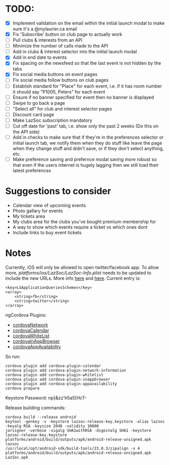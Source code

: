 # TODO:

- [x] Implement validation on the email within the initial launch modal to make sure it's a @mylaurier.ca email
- [x] Fix 'Subscribe' button on club page to actually work
- [ ] Pull clubs & interests from an API
- [ ] Minimize the number of calls made to the API
- [ ] Add in clubs & interest selector into the initial launch modal
- [x] Add in end date to events
- [x] Fix spacing on the newsfeed so that the last event is not hidden by the tabs
- [x] Fix social media buttons on event pages
- [ ] Fix social media follow buttons on club pages
- [ ] Establish standard for "Place" for each event, i.e. if it has room number it should say "P1005, Peters" for each event
- [ ] Ensure if no banner specified for event then no banner is displayed
- [ ] Swipe to go back a page
- [ ] "Select all" for club and interest selector pages
- [ ] Discount card page
- [ ] Make LazSoc subscription mandatory
- [ ] Cut off date for 'past' tab, i.e. show only the past 2 weeks (Do this on the API side)
- [ ] Add in checks to make sure that if they're in the preferences selector or initial launch tab, we notify them when they do stuff like leave the page when they change stuff and didn't save, or if they don't select anything, etc.
- [ ] Make preference saving and prefernce modal saving more robust so that even if the users internet is hugely lagging then we still load their latest preferences

# Suggestions to consider

- Calendar view of upcoming events
- Photo gallary for events
- My tickets area 
- My clubs area for the clubs you've bought premium membership for
- A way to show which events require a ticket vs which ones dont
- Include links to buy event tickets

# Notes
Currently, iOS will only be allowed to open twitter/facebook app. To allow more, *platforms/ios/LazSoc/LazSoc-Info.plist* needs to be updated to include the new URLs. More info [here](http://stackoverflow.com/questions/30987986/ios-9-not-opening-instagram-app-with-url-scheme) and [here](https://github.com/ohh2ahh/AppAvailability/issues/22). Current entry is:

    <key>LSApplicationQueriesSchemes</key>
	<array>
	    <string>fb</string>
	    <string>twitter</string>
	</array>


ngCordova Plugins:

- [cordovaNetwork](http://ngcordova.com/docs/plugins/network/)
- [cordovaCalendar](http://ngcordova.com/docs/plugins/calendar/)
- [cordovaWhiteList](http://docs.ionic.io/docs/cordova-whitelist)
- [cordovaInAppBrowser](http://ngcordova.com/docs/plugins/inAppBrowser/)
- [cordovaAppAvailability](https://github.com/ohh2ahh/AppAvailability)

So run:

    cordova plugin add cordova-plugin-calendar
    cordova plugin add cordova-plugin-network-information
    cordova plugin add cordova-plugin-whitelist
    cordova plugin add cordova-plugin-inappbrowser
    cordova plugin add cordova-plugin-appavailability
    cordova prepare


Keystore Password: np}&zz'h5a5[HcT-

Release building commands:

    cordova build --release android
    keytool -genkey -v -keystore lazsoc-release-key.keystore -alias lazsoc -keyalg RSA -keysize 2048 -validity 10000
    jarsigner -verbose -sigalg SHA1withRSA -digestalg SHA1 -keystore lazsoc-release-key.keystore platforms/android/build/outputs/apk/android-release-unsigned.apk lazsoc
    /usr/local/opt/android-sdk/build-tools/23.0.3/zipalign -v 4 platforms/android/build/outputs/apk/android-release-unsigned.apk LazSoc.apk
